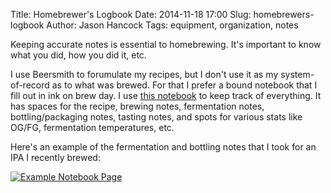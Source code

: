 Title: Homebrewer's Logbook
Date: 2014-11-18 17:00
Slug: homebrewers-logbook
Author: Jason Hancock
Tags: equipment, organization, notes

Keeping accurate notes is essential to homebrewing. It's important to know what
you did, how you did it, etc.

I use Beersmith to forumulate my recipes, but I don't use it as my system-of-record
as to what was brewed. For that I prefer a bound notebook that I fill out in
ink on brew day. I use [this notebook](http://amzn.to/1uMZRQN) to keep track of
everything. It has spaces for the recipe, brewing notes, fermentation notes,
bottling/packaging notes, tasting notes, and spots for various stats like
OG/FG, fermentation temperatures, etc.

Here's an example of the fermentation and bottling notes that I took for an IPA
I recently brewed:

[![Example Notebook Page](/assets/images/2014/11/notebook/example_page_thumb.jpg)]({filename}/assets/images/2014/11/notebook/example_page.jpg)

